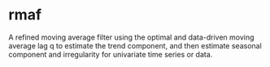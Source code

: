 # rmaf
A refined moving average filter using the optimal and data-driven moving average lag q to estimate the trend component, and then estimate seasonal component and irregularity for univariate time series or data.
